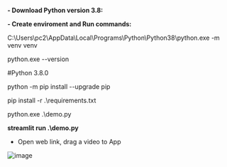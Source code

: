 **- Download Python version 3.8:**

**- Create enviroment and Run commands:**

C:\Users\pc2\AppData\Local\Programs\Python\Python38\python.exe -m venv venv

python.exe --version

#Python 3.8.0

python -m pip install --upgrade pip

pip install -r .\requirements.txt

python.exe .\demo.py

**streamlit run .\demo.py**


- Open web link, drag a video to App

![image](https://github.com/user-attachments/assets/a1e0f42e-be0a-4622-a1a2-4919140ba1f9)
